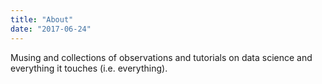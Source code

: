 ```yaml
---
title: "About"
date: "2017-06-24"
---
```


Musing and collections of observations and tutorials on data science and everything it touches (i.e. everything). 